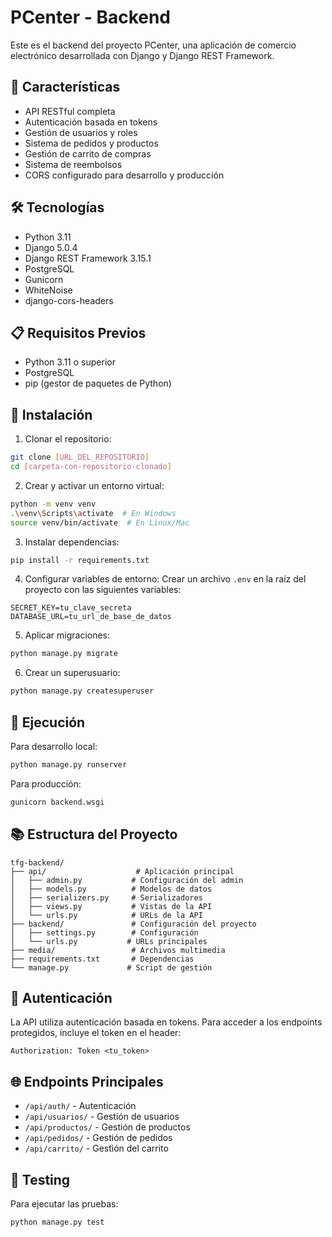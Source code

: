 # PCenter - Backend

Este es el backend del proyecto PCenter, una aplicación de comercio electrónico desarrollada con Django y Django REST Framework.

## 🚀 Características

- API RESTful completa
- Autenticación basada en tokens
- Gestión de usuarios y roles
- Sistema de pedidos y productos
- Gestión de carrito de compras
- Sistema de reembolsos
- CORS configurado para desarrollo y producción

## 🛠️ Tecnologías

- Python 3.11
- Django 5.0.4
- Django REST Framework 3.15.1
- PostgreSQL
- Gunicorn
- WhiteNoise
- django-cors-headers

## 📋 Requisitos Previos

- Python 3.11 o superior
- PostgreSQL
- pip (gestor de paquetes de Python)

## 🔧 Instalación

1. Clonar el repositorio:
```bash
git clone [URL_DEL_REPOSITORIO]
cd [carpeta-con-repositorio-clonado]
```

2. Crear y activar un entorno virtual:
```bash
python -m venv venv
.\venv\Scripts\activate  # En Windows
source venv/bin/activate  # En Linux/Mac
```

3. Instalar dependencias:
```bash
pip install -r requirements.txt
```

4. Configurar variables de entorno:
Crear un archivo `.env` en la raíz del proyecto con las siguientes variables:
```
SECRET_KEY=tu_clave_secreta
DATABASE_URL=tu_url_de_base_de_datos
```

5. Aplicar migraciones:
```bash
python manage.py migrate
```

6. Crear un superusuario:
```bash
python manage.py createsuperuser
```

## 🚀 Ejecución

Para desarrollo local:
```bash
python manage.py runserver
```

Para producción:
```bash
gunicorn backend.wsgi
```

## 📚 Estructura del Proyecto

```
tfg-backend/
├── api/                    # Aplicación principal
│   ├── admin.py           # Configuración del admin
│   ├── models.py          # Modelos de datos
│   ├── serializers.py     # Serializadores
│   ├── views.py           # Vistas de la API
│   └── urls.py            # URLs de la API
├── backend/               # Configuración del proyecto
│   ├── settings.py        # Configuración
│   └── urls.py           # URLs principales
├── media/                 # Archivos multimedia
├── requirements.txt       # Dependencias
└── manage.py             # Script de gestión
```

## 🔐 Autenticación

La API utiliza autenticación basada en tokens. Para acceder a los endpoints protegidos, incluye el token en el header:

```
Authorization: Token <tu_token>
```

## 🌐 Endpoints Principales

- `/api/auth/` - Autenticación
- `/api/usuarios/` - Gestión de usuarios
- `/api/productos/` - Gestión de productos
- `/api/pedidos/` - Gestión de pedidos
- `/api/carrito/` - Gestión del carrito

## 🧪 Testing

Para ejecutar las pruebas:
```bash
python manage.py test
```
